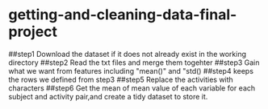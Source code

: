 # getting-and-cleaning-data-final-project
##step1 Download the dataset if it does not already exist in the working directory
##step2 Read the txt files and merge them togehter
##step3 Gain what we want from features including  "mean()" and "std()
##step4 keeps the rows we defined from step3
##step5 Replace the activities with characters
##step6 Get the mean of mean value of each variable for each subject and activity pair,and create a tidy dataset to store it. 

